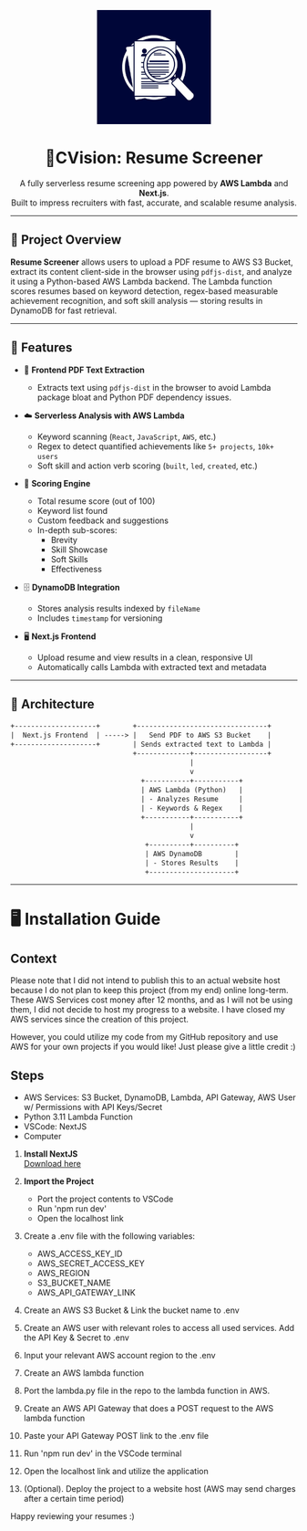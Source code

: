 <p align="center">
  <img src="/public/Icon.jpg" alt="Resume Screener Logo" width="200"/>
</p>

<h1 align="center">📄CVision: Resume Screener</h1>
<p align="center">
  A fully serverless resume screening app powered by <strong>AWS Lambda</strong> and <strong>Next.js</strong>.<br/>
  Built to impress recruiters with fast, accurate, and scalable resume analysis.
</p>

---

## 🚀 Project Overview

**Resume Screener** allows users to upload a PDF resume to AWS S3 Bucket, extract its content client-side in the browser using `pdfjs-dist`, and analyze it using a Python-based AWS Lambda backend. The Lambda function scores resumes based on keyword detection, regex-based measurable achievement recognition, and soft skill analysis — storing results in DynamoDB for fast retrieval.

---

## 🧠 Features

- 📄 **Frontend PDF Text Extraction**  
  - Extracts text using `pdfjs-dist` in the browser to avoid Lambda package bloat and Python PDF dependency issues.

- ☁️ **Serverless Analysis with AWS Lambda**  
  - Keyword scanning (`React`, `JavaScript`, `AWS`, etc.)
  - Regex to detect quantified achievements like `5+ projects`, `10k+ users`
  - Soft skill and action verb scoring (`built`, `led`, `created`, etc.)

- 🧮 **Scoring Engine**  
  - Total resume score (out of 100)
  - Keyword list found
  - Custom feedback and suggestions
  - In-depth sub-scores:
    - Brevity
    - Skill Showcase
    - Soft Skills
    - Effectiveness

- 🗄️ **DynamoDB Integration**  
  - Stores analysis results indexed by `fileName`
  - Includes `timestamp` for versioning

- 🖥️ **Next.js Frontend**  
  - Upload resume and view results in a clean, responsive UI
  - Automatically calls Lambda with extracted text and metadata

---

## 🧱 Architecture

```text
+--------------------+        +--------------------------------+
|  Next.js Frontend  | -----> |   Send PDF to AWS S3 Bucket    |
+--------------------+        | Sends extracted text to Lambda |                             
                              +-------------+------------------+
                                            |
                                            v
                                +-----------+-----------+
                                | AWS Lambda (Python)   |
                                | - Analyzes Resume     |
                                | - Keywords & Regex    |
                                +-----------+-----------+
                                            |
                                            v
                                 +----------+----------+
                                 | AWS DynamoDB        |
                                 | - Stores Results    |
                                 +---------------------+

```

---

# 🖥️ Installation Guide

## Context
Please note that I did not intend to publish this to an actual website host because I do not plan to keep this project (from my end) online long-term. These AWS Services cost money after 12 months, and as I will not be using them, I did not decide to host my progress to a website. I have closed my AWS services since the creation of this project.

However, you could utilize my code from my GitHub repository and use AWS for your own projects if you would like! Just please give a little credit :)

## Steps
- AWS Services: S3 Bucket, DynamoDB, Lambda, API Gateway, AWS User w/ Permissions with API Keys/Secret
- Python 3.11 Lambda Function
- VSCode: NextJS
- Computer

1. **Install NextJS**  
   [Download here](https://nextjs.org/docs/app/getting-started/installation)

2. **Import the Project**  
   - Port the project contents to VSCode
   - Run 'npm run dev'
   - Open the localhost link

3. Create a .env file with the following variables:
   - AWS_ACCESS_KEY_ID
   - AWS_SECRET_ACCESS_KEY
   - AWS_REGION
   - S3_BUCKET_NAME
   - AWS_API_GATEWAY_LINK
4. Create an AWS S3 Bucket & Link the bucket name to .env
5. Create an AWS user with relevant roles to access all used services. Add the API Key & Secret to .env
6. Input your relevant AWS account region to the .env
7. Create an AWS lambda function
8. Port the lambda.py file in the repo to the lambda function in AWS.
9. Create an AWS API Gateway that does a POST request to the AWS lambda function
10. Paste your API Gateway POST link to the .env file
11. Run 'npm run dev' in the VSCode terminal
12. Open the localhost link and utilize the application
13. (Optional). Deploy the project to a website host (AWS may send charges after a certain time period)

Happy reviewing your resumes :)